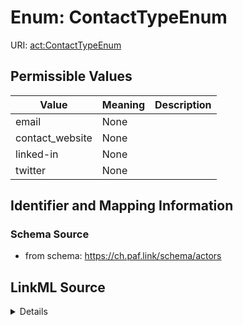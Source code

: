 # Enum: ContactTypeEnum 



URI: [act:ContactTypeEnum](https://ch.paf.link/schema/actors/ContactTypeEnum)

## Permissible Values

| Value | Meaning | Description |
| --- | --- | --- |
| email | None |  |
| contact_website | None |  |
| linked-in | None |  |
| twitter | None |  |








## Identifier and Mapping Information






### Schema Source


* from schema: https://ch.paf.link/schema/actors






## LinkML Source

<details>
```yaml
name: ContactTypeEnum
from_schema: https://ch.paf.link/schema/actors
rank: 1000
permissible_values:
  email:
    text: email
  contact_website:
    text: contact_website
  linked-in:
    text: linked-in
  twitter:
    text: twitter

```
</details>